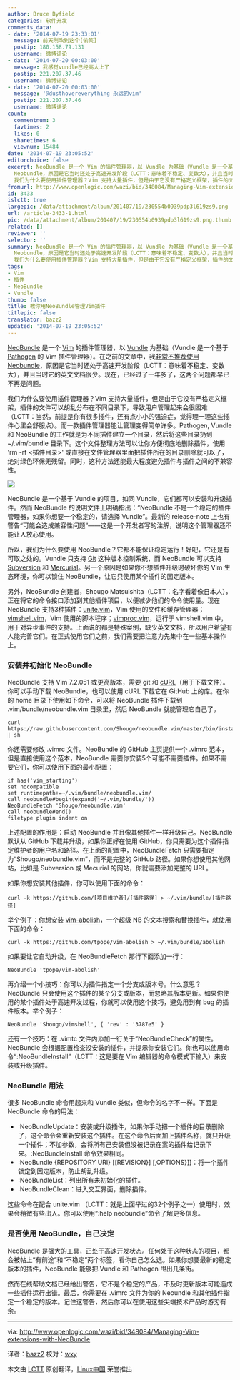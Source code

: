 ```yaml
---
author: Bruce Byfield
categories: 软件开发
comments_data:
- date: '2014-07-19 23:33:01'
  message: 前天刚改到这个[偷笑]
  postip: 180.158.79.131
  username: 微博评论
- date: '2014-07-20 00:03:00'
  message: 我感觉vundle已经高大上了
  postip: 221.207.37.46
  username: 微博评论
- date: '2014-07-20 00:03:00'
  message: '@dusthovereverything 永远的vim'
  postip: 221.207.37.46
  username: 微博评论
count:
  commentnum: 3
  favtimes: 2
  likes: 0
  sharetimes: 6
  viewnum: 15484
date: '2014-07-19 23:05:52'
editorchoice: false
excerpt: NeoBundle 是一个 Vim 的插件管理器，以 Vundle 为基础（Vundle 是一个基于 Pathogen 的 Vim 插件管理器）。在之前的文章中，我非常不推荐使用
  Neobundle，原因是它当时还处于高速开发阶段（LCTT：意味着不稳定、变数大），并且当时它的英文文档很少。现在，已经过了一年多了，这两个问题都早已不再是问题。
  我们为什么要使用插件管理器？Vim 支持大量插件，但是由于它没有严格定义框架，插件的文件可以胡乱分布在不同目录下，导致用户管理起来会很困难（LCTT：当然，前提是你有很多插件，还有点小小的强迫症，觉得理一理这些插件心里会舒
fromurl: http://www.openlogic.com/wazi/bid/348084/Managing-Vim-extensions-with-NeoBundle
id: 3433
islctt: true
largepic: /data/attachment/album/201407/19/230554b0939pdp3l619zs9.png
url: /article-3433-1.html
pic: /data/attachment/album/201407/19/230554b0939pdp3l619zs9.png.thumb.jpg
related: []
reviewer: ''
selector: ''
summary: NeoBundle 是一个 Vim 的插件管理器，以 Vundle 为基础（Vundle 是一个基于 Pathogen 的 Vim 插件管理器）。在之前的文章中，我非常不推荐使用
  Neobundle，原因是它当时还处于高速开发阶段（LCTT：意味着不稳定、变数大），并且当时它的英文文档很少。现在，已经过了一年多了，这两个问题都早已不再是问题。
  我们为什么要使用插件管理器？Vim 支持大量插件，但是由于它没有严格定义框架，插件的文件可以胡乱分布在不同目录下，导致用户管理起来会很困难（LCTT：当然，前提是你有很多插件，还有点小小的强迫症，觉得理一理这些插件心里会舒
tags:
- Vim
- 插件
- NeoBundle
- Vundle
thumb: false
title: 教你用NeoBundle管理Vim插件
titlepic: false
translator: bazz2
updated: '2014-07-19 23:05:52'
---
```


[NeoBundle](https://github.com/Shougo/neobundle.vim) 是一个 [Vim](http://olex.openlogic.com/packages/vim) 的插件管理器，以 [Vundle](https://github.com/gmarik/Vundle.vim) 为基础（Vundle 是一个基于 [Pathogen](https://github.com/tpope/vim-pathogen) 的 Vim 插件管理器）。在之前的文章中，我[非常不推荐使用 Neobundle](http://www.openlogic.com/wazi/bid/262302/Three-tools-for-managing-Vim-plugins)，原因是它当时还处于高速开发阶段（LCTT：意味着不稳定、变数大），并且当时它的英文文档很少。现在，已经过了一年多了，这两个问题都早已不再是问题。


我们为什么要使用插件管理器？Vim 支持大量插件，但是由于它没有严格定义框架，插件的文件可以胡乱分布在不同目录下，导致用户管理起来会很困难（LCTT：当然，前提是你有很多插件，还有点小小的强迫症，觉得理一理这些插件心里会舒服点）。而一款插件管理器能让管理变得简单许多。Pathogen, Vundle 和 NeoBundle 的工作就是为不同插件建立一个目录，然后将这些目录扔到 ~/.vim/bundle 目录下。这个文件整理方法可以让你方便彻底地删除插件，使用 'rm -rf <插件目录>' 或直接在文件管理器里面把插件所在的目录删除就可以了，绝对绿色环保无残留。同时，这种方法还能最大程度避免插件与插件之间的不兼容性。


![](/data/attachment/album/201407/19/230554b0939pdp3l619zs9.png)


NeoBundle 是一个基于 Vundle 的项目，如同 Vundle，它们都可以安装和升级插件。然而 NeoBundle 的说明文件上明确指出：“NeoBundle 不是一个稳定的插件管理器，如果你想要一个稳定的，请选择 Vundle”。最新的 release-note 上也有警告“可能会造成兼容性问题”——这是一个开发者写的注解，说明这个管理器还不能让人放心使用。


所以，我们为什么要使用 NeoBundle？它都不能保证稳定运行！好吧，它还是有可取之处的。Vundle 只支持 [Git](http://olex.openlogic.com/packages/git) 这种版本控制系统，而 NeoBundle 可以支持 [Subversion](http://olex.openlogic.com/packages/subversion) 和 [Mercurial](http://olex.openlogic.com/packages/mercurial)。另一个原因是如果你不想插件升级时破坏你的 Vim 生态环境，你可以锁住 NeoBundle，让它只使用某个插件的固定版本。


另外，NeoBundle 创建者，Shougo Matsuishita（LCTT：名字看着像日本人），正在将它的命令接口添加到其他插件项目，以便减少他们的命令使用量。现在 NeoBundle 支持3种插件：[unite.vim](https://github.com/Shougo/unite.vim)，Vim 使用的文件和缓存管理器；[vimshell.vim](https://github.com/Shougo/vimshell.vim/blob/master/doc/vimshell.txt)，Vim 使用的脚本程序；[vimproc.vim](https://github.com/Shougo/vimproc.vim/blob/master/doc/vimproc.txt)，运行于 vimshell.vim 中，用于对异步事件的支持。上面说的都是特殊案例，缺少英文文档，所以用户希望有人能完善它们。在正式使用它们之前，我们需要把注意力先集中在一些基本操作上。


### 安装并初始化 NeoBundle


NeoBundle 支持 Vim 7.2.051 或更高版本，需要 git 和 [cURL](http://olex.openlogic.com/packages/curl)（用于下载文件）。你可以手动下载 NeoBundle，也可以使用 cURL 下载它在 GitHub 上的库。在你的 home 目录下使用如下命令，可以将 NeoBundle 插件下载到 .vim/bundle/neobundle.vim 目录里，然后 NeoBundle 就能管理它自己了。



```
curl https://raw.githubusercontent.com/Shougo/neobundle.vim/master/bin/install.sh | sh

```

你还需要修改 .vimrc 文件。NeoBundle 的 GitHub 主页提供一个 .vimrc 范本，但是直接使用这个范本，NeoBundle 需要你安装5个可能不需要插件。如果不需要它们，你可以使用下面的最小配置：



```
if has('vim_starting')
set nocompatible    
set runtimepath+=~/.vim/bundle/neobundle.vim/
call neobundle#begin(expand('~/.vim/bundle/'))
NeoBundleFetch 'Shougo/neobundle.vim'
call neobundle#end()
filetype plugin indent on

```

上述配置的作用是：启动 NeoBundle 并且像其他插件一样升级自己。NeoBundle 默认从 GitHub 下载并升级，如果你正好在使用 GitHub，你只需要为这个插件指定维护者的用户名和路径。在上面的配置中，NeoBundleFetch 只需要指定为“Shougo/neobundle.vim”，而不是完整的 GitHub 路径。如果你想使用其他网站，比如是 Subversion 或 Mecurial 的网站，你就需要添加完整的 URL。


如果你想安装其他插件，你可以使用下面的命令：



```
curl -k https://github.com/[项目维护者]/[插件路径] > ~/.vim/bundle/[插件路径]

```

举个例子：你想安装 [vim-abolish](https://github.com/tpope/vim-abolish)，一个超级 NB 的文本搜索和替换插件，就使用下面的命令：



```
curl -k https://github.com/tpope/vim-abolish > ~/.vim/bundle/abolish

```

如果要让它自动升级，在 NeoBundleFetch 那行下面添加一行：



```
NeoBundle 'tpope/vim-abolish'

```

再介绍一个小技巧：你可以为插件指定一个分支或版本号。什么意思？NeoBundle 只会使用这个插件的某个分支或版本，而忽略其版本更新。如果你使用的某个插件处于高速开发过程，你就可以使用这个技巧，避免用到有 bug 的插件版本。举个例子：



```
NeoBundle 'Shougo/vimshell', { 'rev' : '3787e5' }

```

还有一个技巧：在 .vimtc 文件内添加一行关于“NeoBundleCheck”的属性。NeoBundle 会根据配置检查没安装的插件，并提示你安装它们。你也可以使用命令“:NeoBundleInstall”（LCTT：这是要在 Vim 编辑器的命令模式下输入）来安装或升级插件。


### NeoBundle 用法


很多 NeoBundle 命令用起来和 Vundle 类似，但命令的名字不一样。下面是 NeoBundle 命令的用法：


* :NeoBundleUpdate：安装或升级插件，如果你手动把一个插件的目录删除了，这个命令会重新安装这个插件。在这个命令后面加上插件名称，就只升级一个插件；不加参数，会将所有己安装但没被记录在案的插件给记录下来。:NeoBundleInstall 命令效果相同。
* :NeoBundle {REPOSITORY URI} [[REVISION}] [,OPTIONS}]]：将一个插件锁定到固定版本，防止胡乱升级。
* :NeoBundleList：列出所有未初始化的插件。
* :NeoBundleClean：进入交互界面，删除插件。


这些命令在配合 unite.vim （LCTT：就是上面举过的32个例子之一）使用时，效果会稍微有些出入。你可以使用“:help neobundle”命令了解更多信息。


### 是否使用 NeoBundle，自己决定


NeoBundle 是强大的工具，正处于高速开发状态。任何处于这种状态的项目，都会被帖上“有前途”和“不稳定”两个标签，看你自己怎么选。如果你想要最新的稳定版本的插件，NeoBundle 能够把 Vundle 和 Pathogen 甩出几条街。


然而在线帮助文档已经给出警告，它不是个稳定的产品，不及时更新版本可能造成一些插件运行出错。最后，你需要在 .vimrc 文件为你的 Neoundle 和其他插件指定一个稳定的版本。记住这警告，然后你可以在使用这些尖端技术产品时游刃有余。




---


via: <http://www.openlogic.com/wazi/bid/348084/Managing-Vim-extensions-with-NeoBundle>


译者：[bazz2](https://github.com/bazz2) 校对：[wxy](https://github.com/wxy)


本文由 [LCTT](https://github.com/LCTT/TranslateProject) 原创翻译，[Linux中国](http://linux.cn/) 荣誉推出